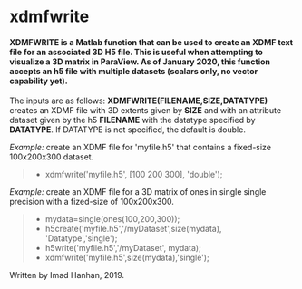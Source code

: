 # xdmfwrite

#### XDMFWRITE is a Matlab function that can be used to create an XDMF text file for an associated 3D H5 file. This is useful when attempting to visualize a 3D matrix in ParaView. As of January 2020, this function accepts an h5 file with multiple datasets (scalars only, no vector capability yet).

The inputs are as follows:
**XDMFWRITE(FILENAME,SIZE,DATATYPE)** creates an XDMF file with 3D extents given by **SIZE** and with an attribute dataset given by the h5 **FILENAME** with the datatype specified by **DATATYPE**. If DATATYPE is not specified, the default is double.

*Example:*  create an XDMF file for 'myfile.h5' that contains a fixed-size 100x200x300 dataset.
> - xdmfwrite('myfile.h5', [100 200 300], 'double');

*Example:*  create an XDMF file for a 3D matrix of ones in single single precision with a fized-size of 100x200x300.
> - mydata=single(ones(100,200,300));
> - h5create('myfile.h5','/myDataset',size(mydata), 'Datatype','single');
> - h5write('myfile.h5','/myDataset', mydata);
> - xdmfwrite('myfile.h5',size(mydata),'single');

Written by Imad Hanhan, 2019.
